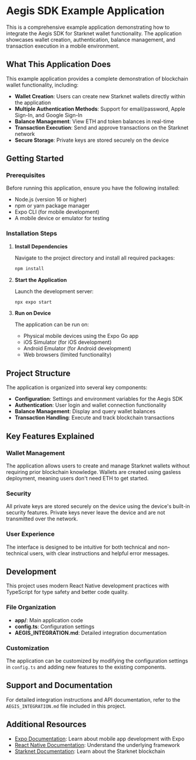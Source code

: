 # Aegis SDK Example Application

This is a comprehensive example application demonstrating how to integrate the Aegis SDK for Starknet wallet functionality. The application showcases wallet creation, authentication, balance management, and transaction execution in a mobile environment.

## What This Application Does

This example application provides a complete demonstration of blockchain wallet functionality, including:

- **Wallet Creation**: Users can create new Starknet wallets directly within the application
- **Multiple Authentication Methods**: Support for email/password, Apple Sign-In, and Google Sign-In
- **Balance Management**: View ETH and token balances in real-time
- **Transaction Execution**: Send and approve transactions on the Starknet network
- **Secure Storage**: Private keys are stored securely on the device

## Getting Started

### Prerequisites

Before running this application, ensure you have the following installed:

- Node.js (version 16 or higher)
- npm or yarn package manager
- Expo CLI (for mobile development)
- A mobile device or emulator for testing

### Installation Steps

1. **Install Dependencies**

   Navigate to the project directory and install all required packages:

   ```bash
   npm install
   ```

2. **Start the Application**

   Launch the development server:

   ```bash
   npx expo start
   ```

3. **Run on Device**

   The application can be run on:

   - Physical mobile devices using the Expo Go app
   - iOS Simulator (for iOS development)
   - Android Emulator (for Android development)
   - Web browsers (limited functionality)

## Project Structure

The application is organized into several key components:

- **Configuration**: Settings and environment variables for the Aegis SDK
- **Authentication**: User login and wallet connection functionality
- **Balance Management**: Display and query wallet balances
- **Transaction Handling**: Execute and track blockchain transactions

## Key Features Explained

### Wallet Management

The application allows users to create and manage Starknet wallets without requiring prior blockchain knowledge. Wallets are created using gasless deployment, meaning users don't need ETH to get started.

### Security

All private keys are stored securely on the device using the device's built-in security features. Private keys never leave the device and are not transmitted over the network.

### User Experience

The interface is designed to be intuitive for both technical and non-technical users, with clear instructions and helpful error messages.

## Development

This project uses modern React Native development practices with TypeScript for type safety and better code quality.

### File Organization

- **app/**: Main application code
- **config.ts**: Configuration settings
- **AEGIS_INTEGRATION.md**: Detailed integration documentation

### Customization

The application can be customized by modifying the configuration settings in `config.ts` and adding new features to the existing components.

## Support and Documentation

For detailed integration instructions and API documentation, refer to the `AEGIS_INTEGRATION.md` file included in this project.

## Additional Resources

- [Expo Documentation](https://docs.expo.dev/): Learn about mobile app development with Expo
- [React Native Documentation](https://reactnative.dev/): Understand the underlying framework
- [Starknet Documentation](https://docs.starknet.io/): Learn about the Starknet blockchain
